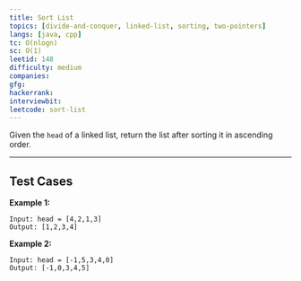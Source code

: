 ```yaml
---
title: Sort List
topics: [divide-and-conquer, linked-list, sorting, two-pointers]
langs: [java, cpp]
tc: O(nlogn)
sc: O(1)
leetid: 148
difficulty: medium
companies: 
gfg: 
hackerrank: 
interviewbit: 
leetcode: sort-list
---
```


Given the `head` of a linked list, return the list after sorting it in ascending order.

---

## Test Cases

**Example 1:**
```
Input: head = [4,2,1,3]
Output: [1,2,3,4]
```

**Example 2:**
```
Input: head = [-1,5,3,4,0]
Output: [-1,0,3,4,5]
```